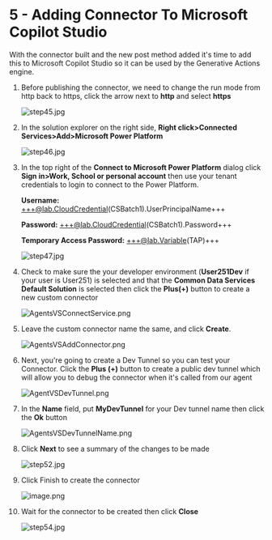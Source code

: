 # 5 - Adding Connector To Microsoft Copilot Studio

With the connector built and the new post method added it's time to add this to Microsoft Copilot Studio so it can be used by the Generative Actions engine.

1. Before publishing the connector, we need to change the run mode from http back to https, click the arrow next to **http** and select **https**

    ![step45.jpg](./images/instructions273634/step45.jpg)

1. In the solution explorer on the right side, **Right click>Connected Services>Add>Microsoft Power Platform**

    ![step46.jpg](./images/instructions273634/step46.jpg)

1. In the top right of the **Connect to Microsoft Power Platform** dialog click **Sign in>Work, School or personal account** then use your tenant credentials to login to connect to the Power Platform.

    **Username:** +++@lab.CloudCredential(CSBatch1).UserPrincipalName+++


    **Password:** +++@lab.CloudCredential(CSBatch1).Password+++
        
    **Temporary Access Password:** +++@lab.Variable(TAP)+++

    ![step47.jpg](./images/instructions273634/step47.jpg)

1. Check to make sure the your developer environment (**User251Dev** if your user is User251) is selected and that the **Common Data Services Default Solution** is selected then click the **Plus(+)** button to create a new custom connector

    ![AgentsVSConnectService.png](./images/add-connector-dev.png)

1. Leave the custom connector name the same, and click **Create**.

    ![AgentsVSAddConnector.png](./images/create-connector.png)

1. Next, you're going to create a Dev Tunnel so you can test your Connector. Click the **Plus (+)** button to create a public dev tunnel which will allow you to debug the connector when it's called from our agent

    ![AgentVSDevTunnel.png](./images/create-dev-tunnel-dev.png)

1. In the **Name** field, put **MyDevTunnel** for your Dev tunnel name then click the **Ok** button

    ![AgentsVSDevTunnelName.png](./images/mydevtunneldev.png)

1. Click **Next** to see a summary of the changes to be made

    ![step52.jpg](./images/connected-service-dev-next.png)

1. Click Finish to create the connector

    ![image.png](./images/instructions273634/image.png)

1. Wait for the connector to be created then click **Close**

    ![step54.jpg](./images/instructions273634/step54.jpg)

